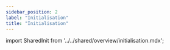 ```yaml
---
sidebar_position: 2
label: "Initialisation"
title: "Initialisation"
---
```


import SharedInit from '../../shared/overview/initialisation.mdx';

<SharedInit platform="ios" />